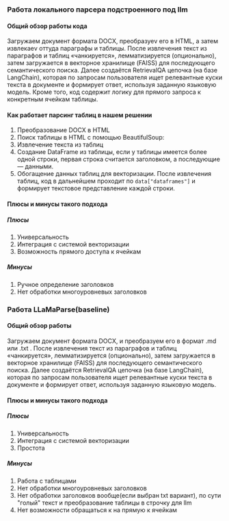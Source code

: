 ### Работа локального парсера подстроенного под llm

#### Общий обзор работы кода

Загружаем документ формата DOCX, преобразуеv его в HTML, а затем извлекаеv оттуда параграфы и таблицы. После извлечения текст из параграфов и таблиц «чанкируется», лемматизируется (опционально), затем загружается в векторное хранилище (FAISS) для последующего семантического поиска. Далее создаётся RetrievalQA цепочка (на базе LangChain), которая по запросам пользователя ищет релевантные куски текста в документе и формирует ответ, используя заданную языковую модель. Кроме того, код содержит логику для прямого запроса к конкретным ячейкам таблицы.

#### Как работает парсинг таблиц в нашем решении

1. Преобразование DOCX в HTML
1. Поиск таблицы в HTML с помощью BeautifulSoup:
1. Извлечение текста из таблиц
1. Создание DataFrame из таблицы, если у таблицы имеется более одной строки, первая строка считается заголовком, а последующие — данными.
1. Обогащение данных таблиц для векторизации. После извлечения таблиц, код в дальнейшем проходит по `data["dataframes"]` и формирует текстовое представление каждой строки.

#### Плюсы и минусы такого подхода

##### Плюсы

1. Универсальность
1. Интеграция с системой векторизации
1. Возможность прямого доступа к ячейкам

##### Минусы

1. Ручное определение заголовков
1. Нет обработки многоуровневых заголовков

### Работа LLaMaParse(baseline)

#### Общий обзор работы

Загружаем документ формата DOCX, и преобразуем его в формат .md или .txt . После извлечения текст из параграфов и таблиц «чанкируется», лемматизируется (опционально), затем загружается в векторное хранилище (FAISS) для последующего семантического поиска. Далее создаётся RetrievalQA цепочка (на базе LangChain), которая по запросам пользователя ищет релевантные куски текста в документе и формирует ответ, используя заданную языковую модель.

#### Плюсы и минусы такого подхода

##### Плюсы

1. Универсальность
1. Интеграция с системой векторизации
1. Простота

##### Минусы

1. Работа с таблицами
1. Нет обработки многоуровневых заголовков
1. Нет обработки заголовков вообще(если выбран txt вариант), по сути "голый" текст и преобразование таблицы в строчку для llm
1. Нет возможности обращаться к на прямую к ячейкам
